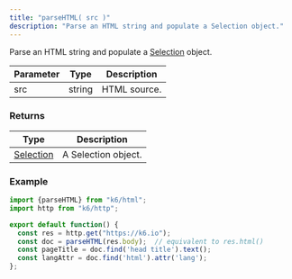 ```yaml
---
title: "parseHTML( src )"
description: "Parse an HTML string and populate a Selection object."
---
```

Parse an HTML string and populate a [Selection](/javascript-api/k6-html/selection) object.


| Parameter | Type | Description |
| --------- | ---- | ----------- |
| src | string | HTML source. |


### Returns

| Type | Description |
| ---- | ----------- |
| [Selection](/javascript-api/k6-html/selection) | A Selection object. |


### Example


<div class="code-group" data-props='{"labels": []}'>

```js
import {parseHTML} from "k6/html";
import http from "k6/http";

export default function() {
  const res = http.get("https://k6.io");
  const doc = parseHTML(res.body);  // equivalent to res.html()
  const pageTitle = doc.find('head title').text();
  const langAttr = doc.find('html').attr('lang');
};
```

</div>
